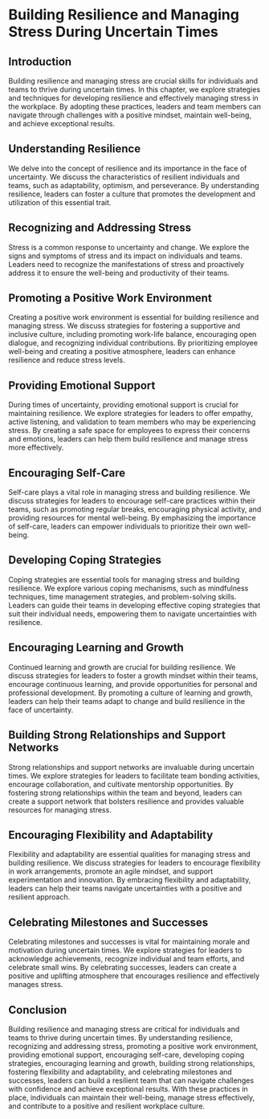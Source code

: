 # Building Resilience and Managing Stress During Uncertain Times

## Introduction

Building resilience and managing stress are crucial skills for individuals and teams to thrive during uncertain times. In this chapter, we explore strategies and techniques for developing resilience and effectively managing stress in the workplace. By adopting these practices, leaders and team members can navigate through challenges with a positive mindset, maintain well-being, and achieve exceptional results.

## Understanding Resilience

We delve into the concept of resilience and its importance in the face of uncertainty. We discuss the characteristics of resilient individuals and teams, such as adaptability, optimism, and perseverance. By understanding resilience, leaders can foster a culture that promotes the development and utilization of this essential trait.

## Recognizing and Addressing Stress

Stress is a common response to uncertainty and change. We explore the signs and symptoms of stress and its impact on individuals and teams. Leaders need to recognize the manifestations of stress and proactively address it to ensure the well-being and productivity of their teams.

## Promoting a Positive Work Environment

Creating a positive work environment is essential for building resilience and managing stress. We discuss strategies for fostering a supportive and inclusive culture, including promoting work-life balance, encouraging open dialogue, and recognizing individual contributions. By prioritizing employee well-being and creating a positive atmosphere, leaders can enhance resilience and reduce stress levels.

## Providing Emotional Support

During times of uncertainty, providing emotional support is crucial for maintaining resilience. We explore strategies for leaders to offer empathy, active listening, and validation to team members who may be experiencing stress. By creating a safe space for employees to express their concerns and emotions, leaders can help them build resilience and manage stress more effectively.

## Encouraging Self-Care

Self-care plays a vital role in managing stress and building resilience. We discuss strategies for leaders to encourage self-care practices within their teams, such as promoting regular breaks, encouraging physical activity, and providing resources for mental well-being. By emphasizing the importance of self-care, leaders can empower individuals to prioritize their own well-being.

## Developing Coping Strategies

Coping strategies are essential tools for managing stress and building resilience. We explore various coping mechanisms, such as mindfulness techniques, time management strategies, and problem-solving skills. Leaders can guide their teams in developing effective coping strategies that suit their individual needs, empowering them to navigate uncertainties with resilience.

## Encouraging Learning and Growth

Continued learning and growth are crucial for building resilience. We discuss strategies for leaders to foster a growth mindset within their teams, encourage continuous learning, and provide opportunities for personal and professional development. By promoting a culture of learning and growth, leaders can help their teams adapt to change and build resilience in the face of uncertainty.

## Building Strong Relationships and Support Networks

Strong relationships and support networks are invaluable during uncertain times. We explore strategies for leaders to facilitate team bonding activities, encourage collaboration, and cultivate mentorship opportunities. By fostering strong relationships within the team and beyond, leaders can create a support network that bolsters resilience and provides valuable resources for managing stress.

## Encouraging Flexibility and Adaptability

Flexibility and adaptability are essential qualities for managing stress and building resilience. We discuss strategies for leaders to encourage flexibility in work arrangements, promote an agile mindset, and support experimentation and innovation. By embracing flexibility and adaptability, leaders can help their teams navigate uncertainties with a positive and resilient approach.

## Celebrating Milestones and Successes

Celebrating milestones and successes is vital for maintaining morale and motivation during uncertain times. We explore strategies for leaders to acknowledge achievements, recognize individual and team efforts, and celebrate small wins. By celebrating successes, leaders can create a positive and uplifting atmosphere that encourages resilience and effectively manages stress.

## Conclusion

Building resilience and managing stress are critical for individuals and teams to thrive during uncertain times. By understanding resilience, recognizing and addressing stress, promoting a positive work environment, providing emotional support, encouraging self-care, developing coping strategies, encouraging learning and growth, building strong relationships, fostering flexibility and adaptability, and celebrating milestones and successes, leaders can build a resilient team that can navigate challenges with confidence and achieve exceptional results. With these practices in place, individuals can maintain their well-being, manage stress effectively, and contribute to a positive and resilient workplace culture.
